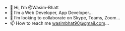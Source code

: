 - 👋 Hi, I’m @Wasim-Bhatt
- 👀 I’m a Web Developer, App Developer...
- 💞️ I’m looking to collaborate on Skype, Teams, Zoom...
- 📫 How to reach me wasimbhat90@gmail.com...

<!---
Wasim-Bhatt/Wasim-Bhatt is a ✨ special ✨ repository because its `README.md` (this file) appears on your GitHub profile.
You can click the Preview link to take a look at your changes.
--->

